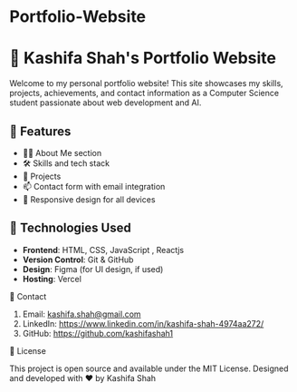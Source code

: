 # Portfolio-Website
# 💼 Kashifa Shah's Portfolio Website

Welcome to my personal portfolio website! This site showcases my skills, projects, achievements, and contact information as a Computer Science student passionate about web development and AI.

## 📌 Features

- 🧑‍💻 About Me section
- 🛠️ Skills and tech stack
- 💼 Projects
- 📫 Contact form with email integration
- 📱 Responsive design for all devices

## 🚀 Technologies Used

- **Frontend**: HTML, CSS, JavaScript , Reactjs
- **Version Control**: Git & GitHub
- **Design**: Figma (for UI design, if used)
- **Hosting**: Vercel


📧 Contact

1. Email: kashifa.shah@gmail.com
2. LinkedIn: https://www.linkedin.com/in/kashifa-shah-4974aa272/
3. GitHub: https://github.com/kashifashah1

📝 License

This project is open source and available under the MIT License.
Designed and developed with ❤️ by Kashifa Shah
